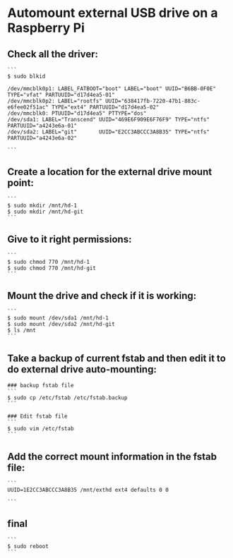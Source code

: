 
# Automount external USB drive on a Raspberry Pi

## Check all the driver:
    ```
    $ sudo blkid
    
    /dev/mmcblk0p1: LABEL_FATBOOT="boot" LABEL="boot" UUID="B6BB-0F0E" TYPE="vfat" PARTUUID="d17d4ea5-01"
    /dev/mmcblk0p2: LABEL="rootfs" UUID="638417fb-7220-47b1-883c-e6fee02f51ac" TYPE="ext4" PARTUUID="d17d4ea5-02"
    /dev/mmcblk0: PTUUID="d17d4ea5" PTTYPE="dos"
    /dev/sda1: LABEL="Transcend" UUID="469E6F909E6F76F9" TYPE="ntfs" PARTUUID="a4243e6a-01"
    /dev/sda2: LABEL="git"       UUID="E2CC3ABCCC3A8B35" TYPE="ntfs" PARTUUID="a4243e6a-02"

    ```

## Create a location for the external drive mount point:    
    ```
    $ sudo mkdir /mnt/hd-1
    $ sudo mkdir /mnt/hd-git
    ```

## Give to it right permissions:
    ```
    $ sudo chmod 770 /mnt/hd-1
    $ sudo chmod 770 /mnt/hd-git
    ```

## Mount the drive and check if it is working:
    ```
    $ sudo mount /dev/sda1 /mnt/hd-1
    $ sudo mount /dev/sda2 /mnt/hd-git
    $ ls /mnt
    ```

## Take a backup of current fstab and then edit it to do external drive auto-mounting:
    
    ### backup fstab file
    ```
    $ sudo cp /etc/fstab /etc/fstab.backup
    ```
    
    ### Edit fstab file
    ```
    $ sudo vim /etc/fstab
    ```

## Add the correct mount information in the fstab file:
    ```
    UUID=1E2CC3ABCCC3A8B35 /mnt/exthd ext4 defaults 0 0    

    ```
## final 
    ```
    $ sudo reboot
    ```
